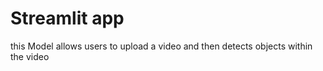 # Streamlit app
 this Model allows users to upload a video and then detects objects within the video
